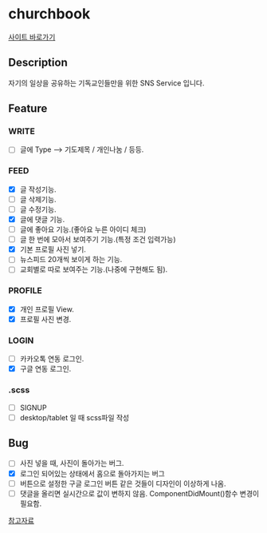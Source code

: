 # churchbook

[사이트 바로가기](https://friday-prayer-meeting.firebaseapp.com/)

## Description

자기의 일상을 공유하는 기독교인들만을 위한 SNS Service 입니다.

## Feature

### WRITE

- [ ] 글에 Type --> 기도제목 / 개인나눔 / 등등.

### FEED

- [x] 글 작성기능.
- [ ] 글 삭제기능.
- [ ] 글 수정기능.
- [x] 글에 댓글 기능.
- [ ] 글에 좋아요 기능.(좋아요 누른 아이디 체크)
- [ ] 글 한 번에 모아서 보여주기 기능.(특정 조건 입력가능)
- [x] 기본 프로필 사진 넣기.
- [ ] 뉴스피드 20개씩 보이게 하는 기능.
- [ ] 교회별로 따로 보여주는 기능.(나중에 구현해도 됨).

### PROFILE

- [x] 개인 프로필 View.
- [x] 프로필 사진 변경.

### LOGIN

- [ ] 카카오톡 연동 로그인.
- [x] 구글 연동 로그인.

### .scss

- [ ] SIGNUP
- [ ] desktop/tablet 일 때 scss파일 작성

## Bug

- [ ] 사진 넣을 때, 사진이 돌아가는 버그.
- [x] 로그인 되어있는 상태에서 홈으로 돌아가지는 버그
- [ ] 버튼으로 설정한 구글 로그인 버튼 같은 것들이 디자인이 이상하게 나옴.
- [ ] 댓글을 올리면 실시간으로 값이 변하지 않음. ComponentDidMount()함수 변경이 필요함.

[참고자료](https://www.robinwieruch.de/complete-firebase-authentication-react-tutorial)

